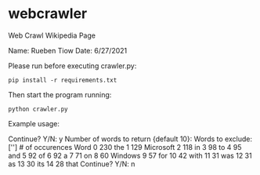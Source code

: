 # webcrawler
Web Crawl Wikipedia Page

Name: Rueben Tiow
Date: 6/27/2021

Please run before executing crawler.py:
	
	pip install -r requirements.txt

Then start the program running:
	
	python crawler.py

Example usage:

Continue? Y/N: y
Number of words to return {default 10}: 
Words to exclude: 
['']
    # of occurences       Word
0               230        the
1               129  Microsoft
2               118         in
3                98         to
4                95        and
5                92         of
6                92          a
7                71         on
8                60    Windows
9                57        for
10               42       with
11               31        was
12               31         as
13               30        its
14               28       that
Continue? Y/N: n